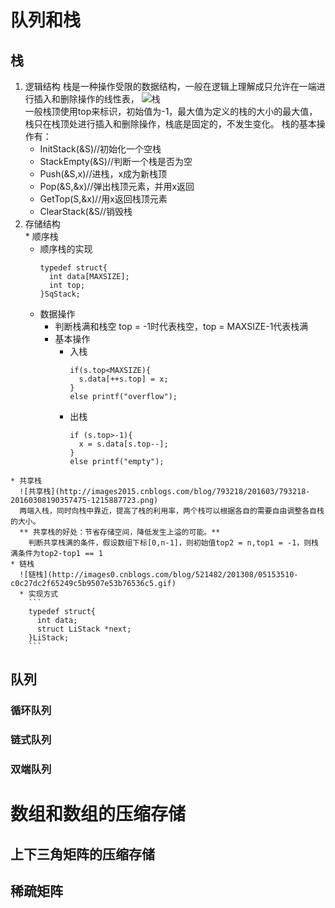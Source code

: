 # 队列和栈
## 栈
  1. 逻辑结构
    栈是一种操作受限的数据结构，一般在逻辑上理解成只允许在一端进行插入和删除操作的线性表，
    ![栈](http://d.hiphotos.baidu.com/zhidao/pic/item/b3b7d0a20cf431adb8858b624936acaf2edd9812.jpg)  
    一般栈顶使用top来标识，初始值为-1，最大值为定义的栈的大小的最大值，栈只在栈顶处进行插入和删除操作，栈底是固定的，不发生变化。
    栈的基本操作有：  
      * InitStack(&S)//初始化一个空栈
      * StackEmpty(&S)//判断一个栈是否为空
      * Push(&S,x)//进栈，x成为新栈顶
      * Pop(&S,&x)//弹出栈顶元素，并用x返回
      * GetTop(S,&x)//用x返回栈顶元素
      * ClearStack(&S//销毁栈
  2. 存储结构  
    * 顺序栈
      * 顺序栈的实现
        ```
        typedef struct{
          int data[MAXSIZE];
          int top;
        }SqStack;
        ```
      * 数据操作
        * 判断栈满和栈空
          top = -1时代表栈空，top = MAXSIZE-1代表栈满
        * 基本操作
          * 入栈
            ```
            if(s.top<MAXSIZE){
              s.data[++s.top] = x;
            }
            else printf("overflow");
            ```
          * 出栈
            ```
            if (s.top>-1){
              x = s.data[s.top--];
            }
            else printf("empty");
            ```
    * 共享栈
      ![共享栈](http://images2015.cnblogs.com/blog/793218/201603/793218-20160308190357475-1215887723.png)  
      两端入栈，同时向栈中靠近，提高了栈的利用率，两个栈可以根据各自的需要自由调整各自栈的大小。
      ** 共享栈的好处：节省存储空间，降低发生上溢的可能。**  
        判断共享栈满的条件，假设数组下标[0,n-1]，则初始值top2 = n,top1 = -1，则栈满条件为top2-top1 == 1
    * 链栈
      ![链栈](http://images0.cnblogs.com/blog/521482/201308/05153510-c0c27dc2f65249c5b9507e53b76536c5.gif)  
      * 实现方式
        ```
        typedef struct{
          int data;
          struct LiStack *next;
        }LiStack;
        ```
## 队列
### 循环队列
### 链式队列
### 双端队列
# 数组和数组的压缩存储
## 上下三角矩阵的压缩存储
## 稀疏矩阵
